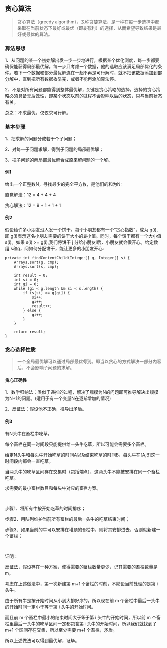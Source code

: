 
## 贪心算法

> 贪心算法（greedy algorithm），又称贪婪算法，是一种在每一步选择中都采取在当前状态下最好或最优（即最有利）的选择，从而希望导致结果是最好或最优的算法。

### 算法思想

1、从问题的某一个初始解出发一步一步地进行，根据某个优化测度，每一步都要确保能获得局部最优解。每一步只考虑一个数据，他的选取应该满足局部优化的条件。若下一个数据和部分最优解连在一起不再是可行解时，就不把该数据添加到部分解中，直到把所有数据枚举完，或者不能再添加算法停。

2、不是对所有问题都能得到整体最优解，关键是贪心策略的选择，选择的贪心策略必须具备无后效性，即某个状态以前的过程不会影响以后的状态，只与当前状态有关。

总之：不求最优，仅仅求可行解。

### 基本步骤

1、把求解的问题分成若干个子问题；

2、对每一子问题求解，得到子问题的局部最优解；

3、把子问题的解局部最优解合成原来解问题的一个解。


#### 例1

给出一个正整数N，寻找最少的完全平方数，是他们的和为N:

直觉解法：12 = 4 + 4 + 4 

贪心解法：12 = 9 + 1 + 1 + 1 

#### 例2

假设给许多小朋友没人发一个饼干。每个小朋友都有一个“贪心指数”，成为 g(i), 即 g(i)表示这名小朋友需要的饼干大小的最小值。同时，每个饼干都有一个大小值 s(i)。如果 s(i) >= g(i),我们将饼干 j 分给小朋友i后，小朋友就会很开心。给定数组
s和g，问如何分配饼干，能让更多的小朋友开心:

```
private int findContentChild(Integer[] g, Integer[] s) {
    Arrays.sort(g, cmp);
    Arrays.sort(s, cmp);

    int result = 0;
    int si = 0;
    int gi = 0;
    while (gi < g.length && si < s.length) {
        if (s[si] >= g[gi]) {
            si++;
            gi++;
            result++;
        } else {
            gi++;
        }
    }

    return result;
}
```


### 贪心选择性质

> 一个全局最优解可以通过局部最优得到。即当以贪心的方式解决一部分内容后，不会影响子问题的求解。

#### 贪心正确性

1、数学归纳法：类似于递推的过程，解决了规模为N的问题即可推导解决出规模为N+1的问题。(适用于有一个变量N在逐渐增加的情况)

2、反证法：假设他不正确，推导出矛盾。

#### 例3

有N头牛在畜栏中吃草。

每个畜栏在同一时间段只能提供给一头牛吃草，所以可能会需要多个畜栏。

给定N头牛和每头牛开始吃草的时间A以及结束吃草的时间B，每头牛在[A,B]这一时间段内都会一直吃草。

当两头牛的吃草区间存在交集时（包括端点），这两头牛不能被安排在同一个畜栏吃草。

求需要的最小畜栏数目和每头牛对应的畜栏方案。
   
  <br/>  

步骤1、将所有牛按开始吃草的时间排序；

步骤2、用队列维护当前所有畜栏的最后一头牛的吃草结束时间；

步骤3、如果当前的牛可以安排在堆顶的畜栏中，则将其安排进去，否则就新建一个畜栏；

  <br/>
  
证明：

反证法，假设存在一种方案，使得需要的畜栏数量更少，记其需要的畜栏数量是 m。

考虑在上述做法中，第一次新建第 m+1 个畜栏的时刻，不妨设当前处理的是第 i 头牛。

由于所有牛是按开始时间从小到大排好序的，所以现在前 m 个畜栏中最后一头牛的开始时间一定小于等于第 i 头牛的开始时间。

而且前 m 个畜栏中最小的结束时间大于等于第 i 头牛的开始时间，所以前 m 个畜栏里最后一头牛的吃草区间一定都包含第 i 头牛的开始时间，所以我们就找到了 m+1 个区间存在交集，所以至少需要 m+1 个畜栏，矛盾。

所以上述做法可以得到最优解，证毕。
